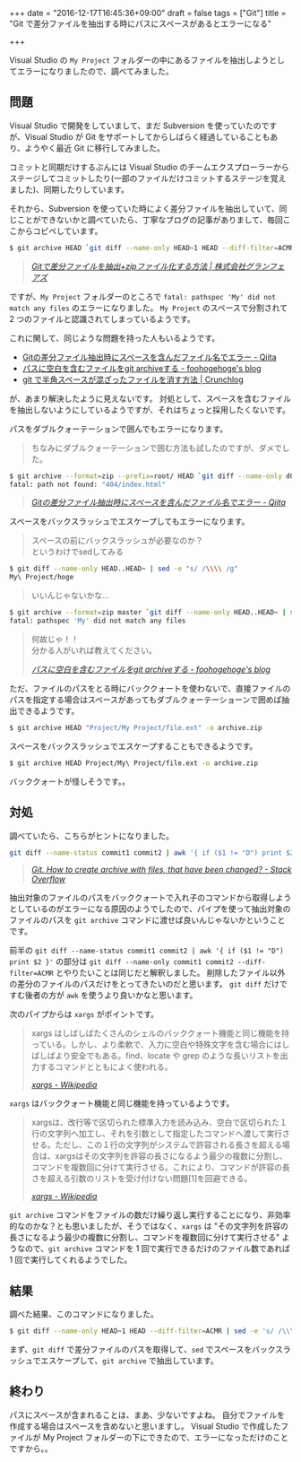 +++
date = "2016-12-17T16:45:36+09:00"
draft = false
tags = ["Git"]
title = "Git で差分ファイルを抽出する時にパスにスペースがあるとエラーになる"

+++

Visual Studio の `My Project` フォルダーの中にあるファイルを抽出しようとしてエラーになりましたので、調べてみました。

<!--more-->

## 問題

Visual Studio で開発をしていまして、まだ Subversion を使っていたのですが、Visual Studio が Git をサポートしてからしばらく経過していることもあり、ようやく最近 Git に移行してみました。

コミットと同期だけするぶんには Visual Studio のチームエクスプローラーからステージしてコミットしたり(一部のファイルだけコミットするステージを覚えました)、同期したりしています。

それから、Subversion を使っていた時によく差分ファイルを抽出していて、同じことができないかと調べていたら、丁寧なブログの記事がありまして、毎回ここからコピペしています。

>
``` bash
$ git archive HEAD `git diff --name-only HEAD~1 HEAD --diff-filter=ACMR` -o archive.zip
```
>
> <cite>[Gitで差分ファイルを抽出+zipファイル化する方法 | 株式会社グランフェアズ](http://www.granfairs.com/blog/staff/git-archivediff)</cite>

ですが、`My Project` フォルダーのところで `fatal: pathspec 'My' did not match any files` のエラーになりました。
`My Project` のスペースで分割されて 2 つのファイルと認識されてしまっているようです。

これに関して、同じような問題を持った人もいるようです。

* [Gitの差分ファイル抽出時にスペースを含んだファイル名でエラー - Qiita](http://qiita.com/gotohiro55/items/24d6696fd59a04751b5b)
* [パスに空白を含むファイルをgit archiveする - foohogehoge's blog](http://foohogehoge.hatenablog.com/entry/20141003/1412340221)
* [git で半角スペースが混ざったファイルを消す方法 | Crunchlog](http://crunchlog.net/internet/net-service/git_rm_fatal/)

が、あまり解決したように見えないです。
対処として、スペースを含むファイルを抽出しないようにしているようですが、それはちょっと採用したくないです。

パスをダブルクォーテーションで囲んでもエラーになります。

> ちなみにダブルクォーテーションで囲む方法も試したのですが、ダメでした。
>
``` bash
$ git archive --format=zip --prefix=root/ HEAD `git diff --name-only d0b642e 17945a1 | sed 's/\(^.*$\)/"\1"/g'` -o archive.zip
fatal: path not found: "404/index.html"
```
>
> <cite>[Gitの差分ファイル抽出時にスペースを含んだファイル名でエラー - Qiita](http://qiita.com/gotohiro55/items/24d6696fd59a04751b5b)</cite>

スペースをバックスラッシュでエスケープしてもエラーになります。

> スペースの前にバックスラッシュが必要なのか？  
> というわけでsedしてみる
>
``` bash
$ git diff --name-only HEAD..HEAD~ | sed -e "s/ /\\\\ /g"
My\ Project/hoge
```
>
> いいんじゃないかな…
>
``` bash
$ git archive --format=zip master `git diff --name-only HEAD..HEAD~ | sed -e "s/ /\\\\ /g"` -o diff.zip
fatal: pathspec 'My' did not match any files
```
>
> 何故じゃ！！  
> 分かる人がいれば教えてください。
>
> <cite>[パスに空白を含むファイルをgit archiveする - foohogehoge's blog](http://foohogehoge.hatenablog.com/entry/20141003/1412340221)</cite>

ただ、ファイルのパスをとる時にバッククォートを使わないで、直接ファイルのパスを指定する場合はスペースがあってもダブルクォーテーショーンで囲めば抽出できるようです。

``` bash
$ git archive HEAD "Project/My Project/file.ext" -o archive.zip
```

スペースをバックスラッシュでエスケープすることもできるようです。

``` bash
$ git archive HEAD Project/My\ Project/file.ext -o archive.zip
```

バッククォートが怪しそうです。。

## 対処

調べていたら、こちらがヒントになりました。

>
``` bash
git diff --name-status commit1 commit2 | awk '{ if ($1 != "D") print $2 }' | xargs git archive -o output.zip HEAD
```
>
> <cite>[Git. How to create archive with files, that have been changed? - Stack Overflow](http://stackoverflow.com/questions/7226009/git-how-to-create-archive-with-files-that-have-been-changed)</cite>

抽出対象のファイルのパスをバッククォートで入れ子のコマンドから取得しようとしているのがエラーになる原因のようでしたので、パイプを使って抽出対象のファイルのパスを `git archive` コマンドに渡せば良いんじゃないかということです。

前半の `git diff --name-status commit1 commit2 | awk '{ if ($1 != "D") print $2 }'` の部分は `git diff --name-only commit1 commit2 --diff-filter=ACMR` とやりたいことは同じだと解釈しました。
削除したファイル以外の差分のファイルのパスだけをとってきたいのだと思います。
`git diff` だけですむ後者の方が `awk` を使うより良いかなと思います。

次のパイプからは `xargs` がポイントです。

> xargs はしばしばたくさんのシェルのバッククォート機能と同じ機能を持っている。しかし、より柔軟で、入力に空白や特殊文字を含む場合にはしばしばより安全でもある。find、locate や grep のような長いリストを出力するコマンドとともによく使われる。
>
> <cite>[xargs - Wikipedia](https://ja.wikipedia.org/wiki/Xargs)</cite>

`xargs` はバッククォート機能と同じ機能を持っているようです。

> xargsは、改行等で区切られた標準入力を読み込み、空白で区切られた１行の文字列へ加工し、それを引数として指定したコマンドへ渡して実行させる。ただし、この１行の文字列がシステムで許容される長さを超える場合は、xargsはその文字列を許容の長さになるよう最少の複数に分割し、コマンドを複数回に分けて実行させる。これにより、コマンドが許容の長さを超える引数のリストを受け付けない問題[1]を回避できる。
>
> <cite>[xargs - Wikipedia](https://ja.wikipedia.org/wiki/Xargs)</cite>

`git archive` コマンドをファイルの数だけ繰り返し実行することになり、非効率的なのかな？とも思いましたが、そうではなく、`xargs` は "その文字列を許容の長さになるよう最少の複数に分割し、コマンドを複数回に分けて実行させる" ようなので、`git archive` コマンドを 1 回で実行できるだけのファイル数であれば 1 回で実行してくれるようでした。

## 結果

調べた結果、このコマンドになりました。

``` bash
$ git diff --name-only HEAD~1 HEAD --diff-filter=ACMR | sed -e 's/ /\\\\ /g' | xargs git archive HEAD -o output.zip
```

まず、`git diff` で差分ファイルのパスを取得して、`sed` でスペースをバックスラッシュでエスケープして、`git archive` で抽出しています。

## 終わり

パスにスペースが含まれることは、まあ、少ないですよね。
自分でファイルを作成する場合はスペースを含めないと思いますし。
Visual Studio で作成したファイルが My Project フォルダーの下にできたので、エラーになっただけのことですから。。
